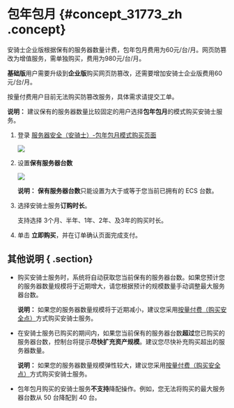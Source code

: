 # 包年包月 {#concept_31773_zh .concept}

安骑士企业版根据保有的服务器数量计费，包年包月费用为60元/台/月。网页防篡改为增值服务，需单独购买，费用为980元/台/月。

 **基础版**用户需要升级到**企业版**购买网页防篡改，还需要增加安骑士企业版费用60元/台/月。

按量付费用户目前无法购买防篡改服务，具体需求请提交工单。

**说明：** 建议保有的服务器数量比较固定的用户选择**包年包月**的模式购买安骑士服务。

1.  登录 [服务器安全（安骑士）-包年包月模式购买页面](https://common-buy.aliyun.com/?commodityCode=vipaegis#/buy)

    ![](http://docs-aliyun.cn-hangzhou.oss.aliyun-inc.com/assets/pic/31773/cn_zh/1542596257922/%E5%8C%85%E5%B9%B4%E5%8C%85%E6%9C%88%E8%B4%AD%E4%B9%B0%E9%A1%B5%E9%9D%A2.png)

2.  设置**保有服务器台数**

    ![](http://docs-aliyun.cn-hangzhou.oss.aliyun-inc.com/assets/pic/31773/cn_zh/1542596495234/%E8%AE%BE%E7%BD%AEECS%E6%95%B0%E9%87%8F-%E5%8C%85%E5%B9%B4%E5%8C%85%E6%9C%88%E8%B4%AD%E4%B9%B0.png)

    **说明：** **保有服务器台数**只能设置为大于或等于您当前已拥有的 ECS 台数。

3.  选择安骑士服务**订购时长**。

    支持选择 3个月、半年、1年、2年、及3年的购买时长。

4.  单击 **立即购买**，并在订单确认页面完成支付。

## 其他说明 { .section}

-   购买安骑士服务时，系统将自动获取您当前保有的服务器台数。如果您预计您的服务器数量规模将于近期增大，请您根据预计的规模数量手动调整最大服务器台数。

    **说明：** 如果您的服务器数量规模将于近期减小，建议您采用[按量付费（购买安全点）](cn.zh-CN/.md#)方式购买安骑士服务。

-   在安骑士服务已购买的期间内，如果您当前保有的服务器台数**超过**您已购买的服务器台数，控制台将提示**尽快扩充资产规模**。建议您尽快补充购买超出的服务器数量。

    **说明：** 如果您的服务器数量规模弹性较大，建议您采用[按量付费（购买安全点）](cn.zh-CN/.md#)方式购买安骑士服务。

-   包年包月购买的安骑士服务**不支持**降配操作。例如，您无法将购买的最大服务器台数从 50 台降配到 40 台。



